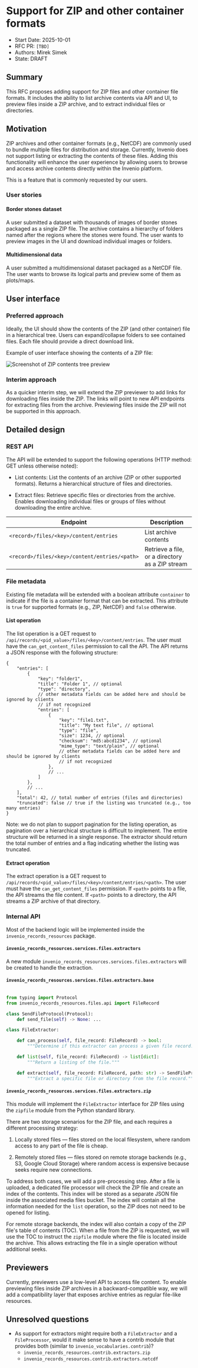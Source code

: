 # Support for ZIP and other container formats

- Start Date: 2025-10-01
- RFC PR: `[TBD]`
- Authors: Mirek Simek
- State: DRAFT

## Summary

This RFC proposes adding support for ZIP files and other container file formats. It includes the ability to list archive contents via API and UI, to preview files inside a ZIP archive, and to extract individual files or directories.

## Motivation

ZIP archives and other container formats (e.g., NetCDF) are commonly used to bundle multiple files for distribution and storage. Currently, Invenio does not support listing or extracting the contents of these files. Adding this functionality will enhance the user experience by allowing users to browse and access archive contents directly within the Invenio platform.

This is a feature that is commonly requested by our users.

### User stories

#### Border stones dataset

A user submitted a dataset with thousands of images of border stones packaged as a single ZIP file. The archive contains a hierarchy of folders named after the regions where the stones were found. The user wants to preview images in the UI and download individual images or folders.

#### Multidimensional data

A user submitted a multidimensional dataset packaged as a NetCDF file. The user wants to browse its logical parts and preview some of them as plots/maps.

## User interface

### Preferred approach

Ideally, the UI should show the contents of the ZIP (and other container) file in a hierarchical tree. Users can expand/collapse folders to see contained files. Each file should provide a direct download link.

Example of user interface showing the contents of a ZIP file:

![Screenshot of ZIP contents tree preview](./0099/zip_list_preview.png)

### Interim approach

As a quicker interim step, we will extend the ZIP previewer to add links for downloading files inside the ZIP. The links will point to new API endpoints for extracting files from the archive. Previewing files inside the ZIP will not be supported in this approach.

## Detailed design

### REST API

The API will be extended to support the following operations (HTTP method: GET unless otherwise noted):

- List contents: List the contents of an archive (ZIP or other supported formats). Returns a hierarchical structure of files and directories.

- Extract files: Retrieve specific files or directories from the archive. Enables downloading individual files or groups of files without downloading the entire archive.

| Endpoint | Description |
| --- | --- |
| `<record>/files/<key>/content/entries` | List archive contents |
| `<record>/files/<key>/content/entries/<path>` | Retrieve a file, or a directory as a ZIP stream |

### File metadata

Existing file metadata will be extended with a boolean attribute `container` to indicate if the file is a container format that can be extracted. This attribute is `true` for supported formats (e.g., ZIP, NetCDF) and `false` otherwise.

#### List operation

The list operation is a GET request to `/api/records/<pid_value>/files/<key>/content/entries`. The user must have the `can_get_content_files` permission to call the API. The API returns a JSON response with the following structure:

```json5
{
    "entries": [
        {
            "key": "folder1",
            "title": "Folder 1", // optional
            "type": "directory",
            // other metadata fields can be added here and should be ignored by clients
            // if not recognized
            "entries": [ 
                {
                    "key": "file1.txt",
                    "title": "My text file", // optional
                    "type": "file",
                    "size": 1234, // optional
                    "checksum": "md5:abcd1234", // optional
                    "mime_type": "text/plain", // optional
                    // other metadata fields can be added here and should be ignored by clients
                    // if not recognized
                },
                // ...
            ]
        },
        // ...
    ],
    "total": 42, // total number of entries (files and directories)
    "truncated": false // true if the listing was truncated (e.g., too many entries)
}
```

Note: we do not plan to support pagination for the listing operation, as pagination over a hierarchical structure is difficult to implement. The entire structure will be returned in a single response. The extractor should return the total number of entries and a flag indicating whether the listing was truncated.

#### Extract operation

The extract operation is a GET request to `/api/records/<pid_value>/files/<key>/content/entries/<path>`. The user must have the `can_get_content_files` permission. If `<path>` points to a file, the API streams the file content. If `<path>` points to a directory, the API streams a ZIP archive of that directory.

### Internal API

Most of the backend logic will be implemented inside the `invenio_records_resources` package.

#### `invenio_records_resources.services.files.extractors`

A new module `invenio_records_resources.services.files.extractors` will be created to handle the extraction.

#### `invenio_records_resources.services.files.extractors.base`

```python

from typing import Protocol
from invenio_records_resources.files.api import FileRecord

class SendFileProtocol(Protocol):
    def send_file(self) -> None: ...

class FileExtractor:

    def can_process(self, file_record: FileRecord) -> bool:
        """Determine if this extractor can process a given file record."""

    def list(self, file_record: FileRecord) -> list[dict]:
        """Return a listing of the file."""

    def extract(self, file_record: FileRecord, path: str) -> SendFileProtocol:
        """Extract a specific file or directory from the file record."""
```

#### `invenio_records_resources.services.files.extractors.zip`

This module will implement the `FileExtractor` interface for ZIP files using the `zipfile` module from the Python standard library.

There are two storage scenarios for the ZIP file, and each requires a different processing strategy:

1. Locally stored files — files stored on the local filesystem, where random access to any part of the file is cheap.

2. Remotely stored files — files stored on remote storage backends (e.g., S3, Google Cloud Storage) where random access is expensive because seeks require new connections.

To address both cases, we will add a pre-processing step. After a file is uploaded, a dedicated file processor will check the ZIP file and create an index of the contents. This index will be stored as a separate JSON file inside the associated media files bucket. The index will contain all the information needed for the `list` operation, so the ZIP does not need to be opened for listing.

For remote storage backends, the index will also contain a copy of the ZIP file's table of contents (TOC). When a file from the ZIP is requested, we will use the TOC to instruct the `zipfile` module where the file is located inside the archive. This allows extracting the file in a single operation without additional seeks.

## Previewers

Currently, previewers use a low-level API to access file content. To enable previewing files inside ZIP archives in a backward-compatible way, we will add a compatibility layer that exposes archive entries as regular file-like resources.

## Unresolved questions

- As support for extractors might require both a `FileExtractor` and a `FileProcessor`, would it make sense to have a contrib module that provides both (similar to `invenio_vocabularies.contrib`)?
  - `invenio_records_resources.contrib.extractors.zip`
  - `invenio_records_resources.contrib.extractors.netcdf`
